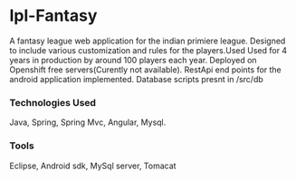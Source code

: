# Ipl-Fantasy
A fantasy league web application for the indian primiere league. Designed to include various customization and rules for the players.Used Used for 4 years in production by around 100 players each year. Deployed on Openshift free servers(Curently not available).
RestApi end points for the android application implemented. Database scripts presnt in /src/db 
### Technologies Used
Java, Spring, Spring Mvc, Angular, Mysql.
### Tools
Eclipse, Android sdk, MySql server, Tomacat